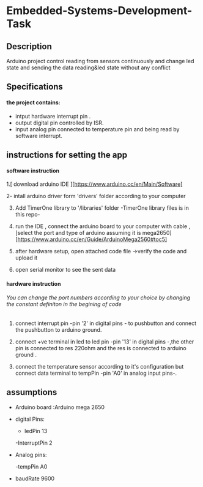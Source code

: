 # Embedded-Systems-Development-Task

## Description
Arduino project  control reading from sensors continuously  and change led state and sending the data reading&led state without any conflict 


## Specifications
#### the project contains:
* intput hardware interrupt pin .
* output digital pin controlled by ISR.
* input analog pin connected to temperature pin and being read by software interrupt.

##  instructions for setting the app
#### software instruction 
  1.[ download arduino IDE ][https://www.arduino.cc/en/Main/Software]
  
  2- intall arduino driver form  'drivers' folder according to your computer
  
  3. Add TimerOne library to  '/libraries' folder   -TimerOne library files is in this repo-
  
  4. run the IDE , connect the arduino board to your computer with cable ,
  [select the port and type of arduino assuming it is mega2650][https://www.arduino.cc/en/Guide/ArduinoMega2560#toc5]

  5. after hardware setup,  open attached code file ->verify the code and upload it 
  
  6. open serial monitor to see the sent data
  
  
#### hardware instruction 
 ###### You can change the port numbers according to your choice by changing the constant definiton in the begining of code
 
 1. connect interrupt pin -pin '2' in digital pins - to pushbutton and connect the pushbutton to arduino ground.
 
 2. connect  +ve terminal in led to led pin -pin '13' in digital pins -,the other pin  is connected to res 220ohm and the res is connected to arduino ground . 
 
 3. connect the temperature sensor according to it's configuration  but connect data terminal to tempPin -pin 'A0' in analog input pins-.
 
 
 
 ## assumptions
 
 - Arduino board :Arduino mega 2650
 
 - digital Pins:
   - ledPin 13
   
   -InterruptPin 2
   
 - Analog pins:
 
   -tempPin A0
   
 - baudRate 9600
 
 
 
   
 
